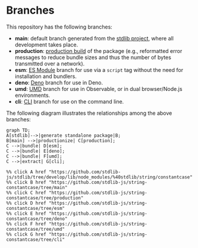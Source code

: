 <!--

@license Apache-2.0

Copyright (c) 2023 The Stdlib Authors.

Licensed under the Apache License, Version 2.0 (the "License");
you may not use this file except in compliance with the License.
You may obtain a copy of the License at

    http://www.apache.org/licenses/LICENSE-2.0

Unless required by applicable law or agreed to in writing, software
distributed under the License is distributed on an "AS IS" BASIS,
WITHOUT WARRANTIES OR CONDITIONS OF ANY KIND, either express or implied.
See the License for the specific language governing permissions and
limitations under the License.

-->

# Branches

This repository has the following branches:

-   **main**: default branch generated from the [stdlib project][stdlib-url], where all development takes place.
-   **production**: [production build][production-url] of the package (e.g., reformatted error messages to reduce bundle sizes and thus the number of bytes transmitted over a network).
-   **esm**: [ES Module][esm-url] branch for use via a `script` tag without the need for installation and bundlers.
-   **deno**: [Deno][deno-url] branch for use in Deno.
-   **umd**: [UMD][umd-url] branch for use in Observable, or in dual browser/Node.js environments.
-   **cli**: [CLI][cli-url] branch for use on the command line.

The following diagram illustrates the relationships among the above branches:

```mermaid
graph TD;
A[stdlib]-->|generate standalone package|B;
B[main] -->|productionize| C[production];
C -->|bundle| D[esm];
C -->|bundle| E[deno];
C -->|bundle| F[umd];
C -->|extract| G[cli];

%% click A href "https://github.com/stdlib-js/stdlib/tree/develop/lib/node_modules/%40stdlib/string/constantcase"
%% click B href "https://github.com/stdlib-js/string-constantcase/tree/main"
%% click C href "https://github.com/stdlib-js/string-constantcase/tree/production"
%% click D href "https://github.com/stdlib-js/string-constantcase/tree/esm"
%% click E href "https://github.com/stdlib-js/string-constantcase/tree/deno"
%% click F href "https://github.com/stdlib-js/string-constantcase/tree/umd"
%% click G href "https://github.com/stdlib-js/string-constantcase/tree/cli"
```

[stdlib-url]: https://github.com/stdlib-js/stdlib/tree/develop/lib/node_modules/%40stdlib/string/constantcase
[production-url]: https://github.com/stdlib-js/string-constantcase/tree/production
[deno-url]: https://github.com/stdlib-js/string-constantcase/tree/deno
[umd-url]: https://github.com/stdlib-js/string-constantcase/tree/umd
[esm-url]: https://github.com/stdlib-js/string-constantcase/tree/esm
[cli-url]: https://github.com/stdlib-js/string-constantcase/tree/cli
